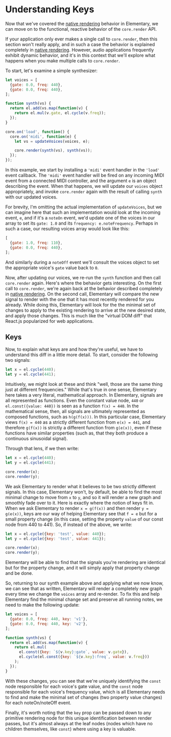 # Understanding Keys

Now that we've covered the [native rendering](./Native_Rendering.md) behavior in Elementary,
we can move on to the functional, reactive behavior of the `core.render` API.

If your application only ever makes a single call to `core.render`, then this section won't
really apply, and in such a case the behavior is explained completely in [native rendering](./Native_Rendering.md).
However, audio applications frequently exhibit dynamic behavior, and it's in this context that
we'll explore what happens when you make multiple calls to `core.render`.

To start, let's examine a simple synthesizer:

```js
let voices = [
  {gate: 0.0, freq: 440},
  {gate: 0.0, freq: 440},
];

function synth(vs) {
  return el.add(vs.map(function(v) {
    return el.mul(v.gate, el.cycle(v.freq));
  });
}

core.on('load', function() {
  core.on('midi', function(e) {
    let vs = updateVoices(voices, e);

    core.render(synth(vs), synth(vs));
  });
});
```

In this example, we start by installing a `'midi'` event handler in the `'load'` event
callback. The `'midi'` event handler will be fired on any incoming MIDI event from a connected
MIDI controller, and the argument `e` is an object describing the event. When that happens,
we will update our `voices` object appropriately, and invoke `core.render` again with the result
of calling `synth` with our updated voices.

For brevity, I'm omitting the actual implementation of `updateVoices`, but we can imagine here that
such an implementation would look at the incoming event, `e`, and if it's a `noteOn` event, we'd update
one of the voices in our array to set its `gate: 1.0` and its `frequency: e.noteFrequency`. Perhaps in
such a case, our resulting voices array would look like this:

```js
[
  {gate: 1.0, freq: 110},
  {gate: 0.0, freq: 440},
];
```

And similarly during a `noteOff` event we'll consult the voices object to set the appropriate voice's
`gate` value back to `0`.

Now, after updating our voices, we re-run the `synth` function and then call `core.render` again. Here's
where the behavior gets interesting. On the first call to `core.render`, we're again back at the behavior
described completely in [native rendering](./Native_Rendering.md). On the second call, Elementary will compare the
new signal to render with the one that it has most recently rendered for you already. While doing this, Elementary
will look for the the minimal set of changes to apply to the existing rendering to arrive at the new desired state, and
apply those changes. This is much like the "virtual DOM diff" that React.js popularized for web applications.

## Keys

Now, to explain what keys are and how they're useful, we have to understand this diff in a little more detail. To
start, consider the following two signals:

```js
let x = el.cycle(440);
let y = el.cycle(441);
```

Intuitively, we might look at these and think "well, those are the same thing just at different frequencies." While that's
true in one sense, Elementary here takes a very literal, mathematical approach. In Elementary, signals are all represented
as functions. Even the constant value node, `440` or `el.const({value: 440})` is seen as a function `f(x) = 440`. In the
mathematical sense, then, all signals are ultimately represented as composed functions, such as `h(g(f(x)))`. In this particular case,
Elementary views `f(x) = 440` as a strictly different function from `e(x) = 441`, and therefore `g(f(x))` is strictly a different
function from `g(e(x))`, even if these functions have similar properties (such as, that they both produce a continuous sinusoidal signal).

Through that lens, if we then write:

```js
let x = el.cycle(440);
let y = el.cycle(441);

core.render(x);
core.render(y);
```

We ask Elementary to render what it believes to be two strictly different signals. In this case, Elementary won't, by default, be
able to find the most minimal change to move from `x` to `y`, and so it will render a new graph and smoothly fade over to it. Here
is exactly where the notion of keys fit in. When we ask Elementary to render `x = g(f(x))` and then render `y = g(e(x))`, keys are our
way of helping Elementary see that `f = e` but for a small property change (in this case, setting the property `value` of our const node
from 440 to 441). So, if instead of the above, we write:

```js
let x = el.cycle({key: 'test', value: 440});
let y = el.cycle({key: 'test', value: 441});

core.render(x);
core.render(y);
```

Elementary will be able to find that the signals you're rendering are identical but for the property change, and it will simply apply
that property change and be done.

So, returning to our synth example above and applying what we now know, we can see that as written, Elementary
will render a completely new graph every time we change the `voices` array and re-render. To fix this and help
Elementary find the minimal change set and preserve all running notes, we need to make the following update:

```js
let voices = [
  {gate: 0.0, freq: 440, key: 'v1'},
  {gate: 0.0, freq: 440, key: 'v2'},
];

function synth(vs) {
  return el.add(vs.map(function(v) {
    return el.mul(
      el.const({key: `${v.key}:gate`, value: v.gate}),
      el.cycle(el.const({key: `${v.key}:freq`, value: v.freq}))
    );
  });
}
```

With these changes, you can see that we're uniquely identifying the `const` node responsible for each voice's
gate value, and the `const` node responsible for each voice's frequency value, which is all Elementary needs
to find and make the minimal set of changes (two property value changes) for each noteOn/noteOff event.

Finally, it's worth noting that the `key` prop can be passed down to any primitive rendering node for this
unique identification between render passes, but it's almost always at the leaf nodes (nodes which have no children themselves, like `const`) where
using a key is valuable.
